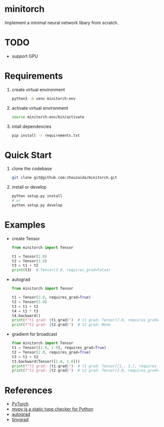# minitorch

Implement a minimal neural network libary from scratch.

# TODO
+ support GPU

# Requirements

1. create virtual environment
    ```bash
    python3 -m venv minitorch-env
    ```

2. activate virtual environment
    ```bash 
    source minitorch-env/bin/activate
    ```

3. intall dependencies
    ```bash
    pip install -r requirements.txt
    ```

# Quick Start

1. clone the codebase
    ```bash
    git clone git@github.com:zhouzaida/minitorch.git
    ```

2. install or develop
    ```python
    python setup.py install
    # or
    python setup.py develop
    ```

# Examples

+ create Tensor

    ```python
    from minitorch import Tensor

    t1 = Tensor(2.0)
    t2 = Tensor(3.0)
    t3 = t1 + t2
    print(t3)  # Tensor(3.0, requires_grad=False)
    ```

+ autograd

    ```python
    from minitorch import Tensor

    t1 = Tensor(2.0, requires_grad=True)
    t2 = Tensor(3.0)
    t3 = t1 + t2
    t4 = t1 * t3
    t4.backward()
    print(f"t1 grad: {t1.grad}")  # t1 grad: Tensor(7.0, requires_grad=False)
    print(f"t2 grad: {t2.grad}")  # t2 grad: None
    ```

+ gradient for broadcast

    ```python
    from minitorch import Tensor
    t1 = Tensor([1.0, 2.0], requires_grad=True)
    t2 = Tensor(2.0, requires_grad=True)
    t3 = t1 + t2
    t3.backward(Tensor([1.0, 1.0]))
    print(f"t1 grad: {t1.grad}")  # t1 grad: Tensor([1., 1.], requires_grad=False)
    print(f"t2 grad: {t2.grad}")  # t2 grad: Tensor(2.0, requires_grad=False)
    ```

# References
+ [PyTorch](https://github.com/pytorch/pytorch)
+ [mypy is a static type checker for Python](https://mypy.readthedocs.io/)
+ [autograd](https://github.com/joelgrus/autograd)
+ [tinygrad](https://github.com/geohot/tinygrad)
